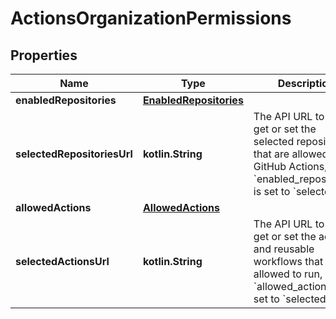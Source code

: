 
# ActionsOrganizationPermissions

## Properties
Name | Type | Description | Notes
------------ | ------------- | ------------- | -------------
**enabledRepositories** | [**EnabledRepositories**](EnabledRepositories.md) |  | 
**selectedRepositoriesUrl** | **kotlin.String** | The API URL to use to get or set the selected repositories that are allowed to run GitHub Actions, when &#x60;enabled_repositories&#x60; is set to &#x60;selected&#x60;. |  [optional]
**allowedActions** | [**AllowedActions**](AllowedActions.md) |  |  [optional]
**selectedActionsUrl** | **kotlin.String** | The API URL to use to get or set the actions and reusable workflows that are allowed to run, when &#x60;allowed_actions&#x60; is set to &#x60;selected&#x60;. |  [optional]



